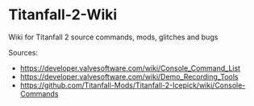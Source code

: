 # Titanfall-2-Wiki

Wiki for Titanfall 2 source commands, mods, glitches and bugs

Sources:
- https://developer.valvesoftware.com/wiki/Console_Command_List
- https://developer.valvesoftware.com/wiki/Demo_Recording_Tools
- https://github.com/Titanfall-Mods/Titanfall-2-Icepick/wiki/Console-Commands
